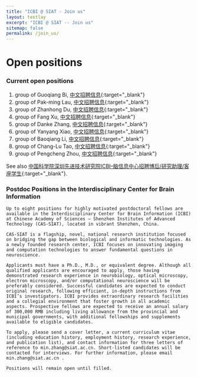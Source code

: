 ```yaml
---
title: "ICBI @ SIAT - Join us"
layout: textlay
excerpt: "ICBI @ SIAT -- Join us"
sitemap: false
permalink: /join_us/
---
```


# Open positions

### Current open positions 
1. group of Guoqiang Bi, [中文招聘信息](http://muchong.com/t-14450028-1){:target="_blank"}
1. group of Pak-ming Lau, [中文招聘信息](http://muchong.com/t-14450144-1){:target="_blank"}
1. group of Zhanhong Du, [中文招聘信息](http://muchong.com/t-14450347-1){:target="_blank"}
1. group of Fang Xu, [中文招聘信息](http://muchong.com/t-14450356-1){:target="_blank"}
1. group of Danke Zhang, [中文招聘信息](http://muchong.com/t-14450372-1){:target="_blank"}
1. group of Yanyang Xiao, [中文招聘信息](http://muchong.com/t-14451548-1){:target="_blank"}
1. group of Baoqiang Li, [中文招聘信息](http://muchong.com/t-14452156-1){:target="_blank"}
1. group of Chang-Lu Tao, [中文招聘信息](http://muchong.com/t-14451554-1){:target="_blank"}
1. group of Pengcheng Zhou, [中文招聘信息](http://muchong.com/t-14451556-1){:target="_blank"}

See also [中国科学院深圳先进技术研究院ICBI–脑信息中心招聘博后/研究助理/客座学生](http://muchong.com/t-14452170-1){:target="_blank"}.

### Postdoc Positions in the Interdisciplinary Center for Brain Information

```
Up to eight positions for highly motivated postdoctoral fellows are available in the Interdisciplinary Center for Brain Information (ICBI) at Chinese Academy of Sciences – Shenzhen Institutes of Advanced Technology (CAS-SIAT), located in vibrant Shenzhen, China. 

CAS-SIAT is a flagship, novel, national research institution focused on bridging the gap between biological and informatic technologies. As a newly founded research center, ICBI focuses on innovating imaging and computation technologies to answer fundamental questions in neuroscience. 

Applicants must have a Ph.D., M.D., or equivalent degree. Although all qualified applicants are encouraged to apply, those having demonstrated research experience in neurobiology, optical microscopy, electron microscopy, and/or computational neuroscience will be preferably considered. Successful candidates are expected to conduct original research, following efficient, in-depth instructions from ICBI’s investigators. ICBI provides extraordinary research facilities and a collegial environment that foster growth in all academic aspects. Prospective fellows are expected to receive an annual salary of 300,000 RMB including living allowance from the provincial and municipal governments, with additional fellowships and supplements available to eligible candidates.

To apply, please send a cover letter, a current curriculum vitae (including education history, employment history, research experience, and publication list), and contact information for three letters of reference to min.zhang@siat.ac.cn. Short-listed candidates will be contacted for interviews. For further information, please email min.zhang@siat.ac.cn . 

Positions will remain open until filled.
```

<!-- 
### Applications for Postdoc positions
to be added
### Applications for PhD/Master degrees 
to be added
### Applications for Research Assistants 
to be added 
### Master projects for SIAT students
If you are a Master student at Leiden University looking for a Master project, contact investigators in ICBI per email or stop by thier offices.

### Bsc / Master students from elsewhere
If you are interested in pursuing a Master degree at SIAT, see [LINK](future link). Sometimes, we take master students or summer interns if we get exceptional applicants (this usually means very good grades and a personal recommendation).

-->

<figure>
<!-- <img src="{{ site.url }}{{ site.baseurl }}/images/picpic/Gallery/DSC_0696.jpg" width="95%"> -->
<!--<img src="{{ site.url }}{{ site.baseurl }}/images/slider7001400/2.jpg" width="95%">-->
</figure>

